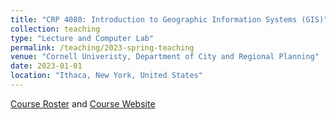 ```yaml
---
title: "CRP 4080: Introduction to Geographic Information Systems (GIS)"
collection: teaching
type: "Lecture and Computer Lab"
permalink: /teaching/2023-spring-teaching
venue: "Cornell Univeristy, Department of City and Regional Planning"
date: 2023-01-01
location: "Ithaca, New York, United States"
---
```


[Course Roster](https://classes.cornell.edu/browse/roster/SP23/class/CRP/4080) and [Course Website](https://skywalkersun15.github.io/cornell_aap_crp_4080_intro_gis/index.html)

